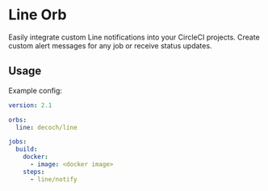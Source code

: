 # Line Orb

Easily integrate custom Line notifications into your CircleCI projects. Create custom alert messages for any job or receive status updates.

## Usage

Example config:

```yml
version: 2.1

orbs:
  line: decoch/line

jobs:
  build:
    docker:
      - image: <docker image>
    steps:
      - line/notify
```
